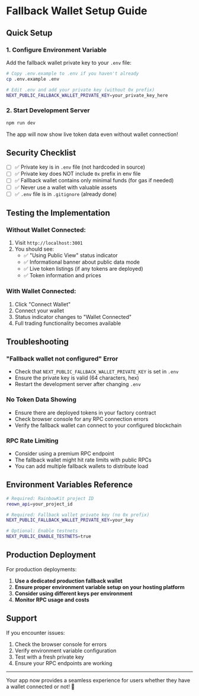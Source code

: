 # Fallback Wallet Setup Guide

## Quick Setup

### 1. Configure Environment Variable

Add the fallback wallet private key to your `.env` file:

```bash
# Copy .env.example to .env if you haven't already
cp .env.example .env

# Edit .env and add your private key (without 0x prefix)
NEXT_PUBLIC_FALLBACK_WALLET_PRIVATE_KEY=your_private_key_here
```

### 2. Start Development Server

```bash
npm run dev
```

The app will now show live token data even without wallet connection!

## Security Checklist

- [ ] ✅ Private key is in `.env` file (not hardcoded in source)
- [ ] ✅ Private key does NOT include `0x` prefix in env file
- [ ] ✅ Fallback wallet contains only minimal funds (for gas if needed)
- [ ] ✅ Never use a wallet with valuable assets
- [ ] ✅ `.env` file is in `.gitignore` (already done)

## Testing the Implementation

### Without Wallet Connected:
1. Visit `http://localhost:3001`
2. You should see:
   - ✅ "Using Public View" status indicator
   - ✅ Informational banner about public data mode
   - ✅ Live token listings (if any tokens are deployed)
   - ✅ Token information and prices

### With Wallet Connected:
1. Click "Connect Wallet" 
2. Connect your wallet
3. Status indicator changes to "Wallet Connected"
4. Full trading functionality becomes available

## Troubleshooting

### "Fallback wallet not configured" Error
- Check that `NEXT_PUBLIC_FALLBACK_WALLET_PRIVATE_KEY` is set in `.env`
- Ensure the private key is valid (64 characters, hex)
- Restart the development server after changing `.env`

### No Token Data Showing
- Ensure there are deployed tokens in your factory contract
- Check browser console for any RPC connection errors
- Verify the fallback wallet can connect to your configured blockchain

### RPC Rate Limiting
- Consider using a premium RPC endpoint
- The fallback wallet might hit rate limits with public RPCs
- You can add multiple fallback wallets to distribute load

## Environment Variables Reference

```bash
# Required: RainbowKit project ID
reown_api=your_project_id

# Required: Fallback wallet private key (no 0x prefix)
NEXT_PUBLIC_FALLBACK_WALLET_PRIVATE_KEY=your_key

# Optional: Enable testnets
NEXT_PUBLIC_ENABLE_TESTNETS=true
```

## Production Deployment

For production deployments:

1. **Use a dedicated production fallback wallet**
2. **Ensure proper environment variable setup on your hosting platform**
3. **Consider using different keys per environment**
4. **Monitor RPC usage and costs**

## Support

If you encounter issues:
1. Check the browser console for errors
2. Verify environment variable configuration
3. Test with a fresh private key
4. Ensure your RPC endpoints are working

---

Your app now provides a seamless experience for users whether they have a wallet connected or not! 🎉
